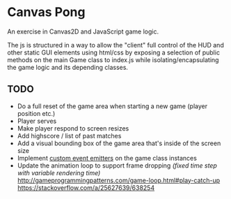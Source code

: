 # Canvas Pong

An exercise in Canvas2D and JavaScript game logic.

The js is structured in a way to allow the "client" full control of the HUD and other static GUI elements using html/css by exposing a selection of public methods on the main Game class to index.js while isolating/encapsulating the game logic and its depending classes.

## TODO

- Do a full reset of the game area when starting a new game (player position etc.)
- Player serves
- Make player respond to screen resizes
- Add highscore / list of past matches
- Add a visual bounding box of the game area that's inside of the screen size
- Implement [custom event emitters](https://css-tricks.com/understanding-event-emitters/) on the game class instances
- Update the animation loop to support frame dropping _(fixed time step with variable rendering time)_
  http://gameprogrammingpatterns.com/game-loop.html#play-catch-up
  https://stackoverflow.com/a/25627639/638254
